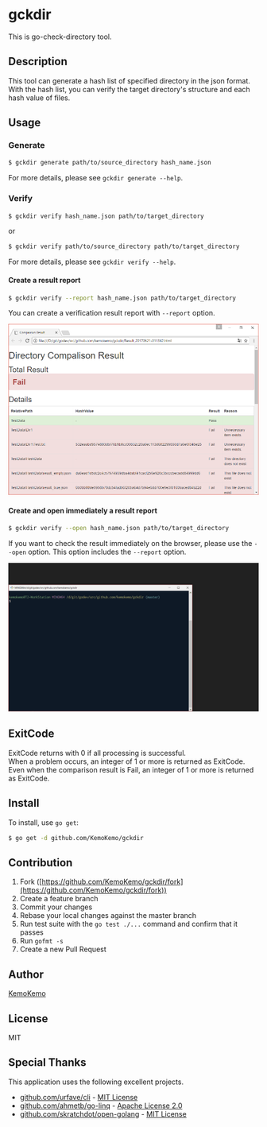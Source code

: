 # gckdir

This is go-check-directory tool.

## Description

This tool can generate a hash list of specified directory in the json format.  
With the hash list, you can verify the target directory's structure and each hash value
of files.

## Usage

### Generate

```bash
$ gckdir generate path/to/source_directory hash_name.json
```

For more details, please see `gckdir generate --help`.

### Verify

```bash
$ gckdir verify hash_name.json path/to/target_directory
```
or
```bash
$ gckdir verify path/to/source_directory path/to/target_directory
```

For more details, please see `gckdir verify --help`.

#### Create a result report

```bash
$ gckdir verify --report hash_name.json path/to/target_directory
```

You can create a verification result report with `--report` option.

![verification_report](./images/verification_report.png)

#### Create and open immediately a result report

```bash
$ gckdir verify --open hash_name.json path/to/target_directory
```

If you want to check the result immediately on the browser, please use the `--open` option. This option includes the `--report` option.

![open_animation](./images/open_animation.gif)

## ExitCode

ExitCode returns with 0 if all processing is successful.  
When a problem occurs, an integer of 1 or more is returned as ExitCode.  
Even when the comparison result is Fail, an integer of 1 or more is returned as ExitCode.

## Install

To install, use `go get`:

```bash
$ go get -d github.com/KemoKemo/gckdir
```

## Contribution

1. Fork ([https://github.com/KemoKemo/gckdir/fork](https://github.com/KemoKemo/gckdir/fork))
1. Create a feature branch
1. Commit your changes
1. Rebase your local changes against the master branch
1. Run test suite with the `go test ./...` command and confirm that it passes
1. Run `gofmt -s`
1. Create a new Pull Request

## Author

[KemoKemo](https://github.com/KemoKemo)

## License

MIT

## Special Thanks

This application uses the following excellent projects.

* [github.com/urfave/cli](https://github.com/urfave/cli) - [MIT License](https://github.com/urfave/cli/blob/master/LICENSE)
* [github.com/ahmetb/go-linq](https://github.com/ahmetb/go-linq) - [Apache License 2.0](https://github.com/ahmetb/go-linq/blob/master/LICENSE)
* [github.com/skratchdot/open-golang](https://github.com/skratchdot/open-golang) - [MIT License](https://github.com/skratchdot/open-golang/blob/master/LICENSE-MIT)
